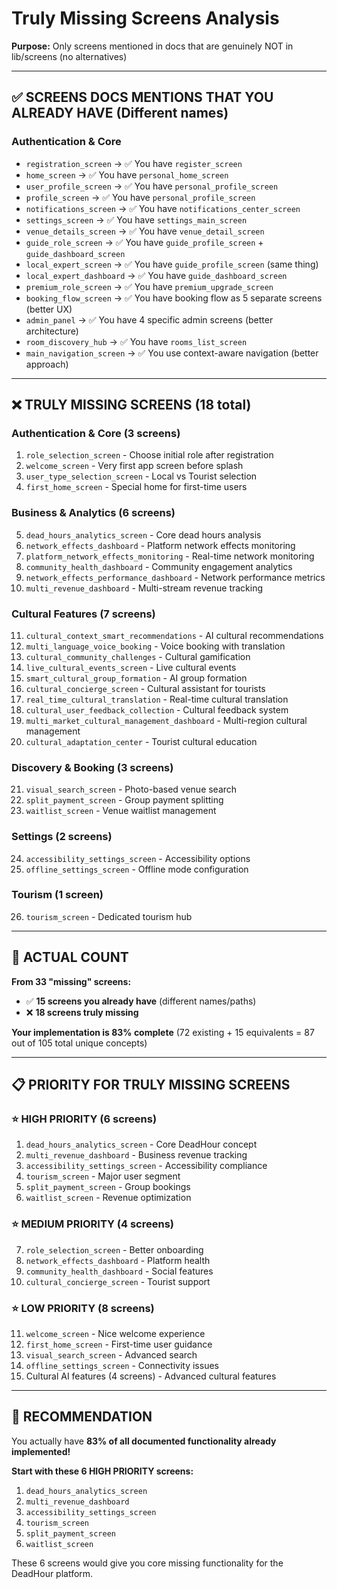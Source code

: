 # Truly Missing Screens Analysis

**Purpose:** Only screens mentioned in docs that are genuinely NOT in lib/screens (no alternatives)

---

## ✅ SCREENS DOCS MENTIONS THAT YOU ALREADY HAVE (Different names)

### Authentication & Core
- `registration_screen` → ✅ You have `register_screen`
- `home_screen` → ✅ You have `personal_home_screen` 
- `user_profile_screen` → ✅ You have `personal_profile_screen`
- `profile_screen` → ✅ You have `personal_profile_screen`
- `notifications_screen` → ✅ You have `notifications_center_screen`
- `settings_screen` → ✅ You have `settings_main_screen`
- `venue_details_screen` → ✅ You have `venue_detail_screen`
- `guide_role_screen` → ✅ You have `guide_profile_screen` + `guide_dashboard_screen`
- `local_expert_screen` → ✅ You have `guide_profile_screen` (same thing)
- `local_expert_dashboard` → ✅ You have `guide_dashboard_screen`
- `premium_role_screen` → ✅ You have `premium_upgrade_screen`
- `booking_flow_screen` → ✅ You have booking flow as 5 separate screens (better UX)
- `admin_panel` → ✅ You have 4 specific admin screens (better architecture)
- `room_discovery_hub` → ✅ You have `rooms_list_screen`
- `main_navigation_screen` → ✅ You use context-aware navigation (better approach)

---

## ❌ TRULY MISSING SCREENS (18 total)

### Authentication & Core (3 screens)
1. `role_selection_screen` - Choose initial role after registration
2. `welcome_screen` - Very first app screen before splash
3. `user_type_selection_screen` - Local vs Tourist selection
4. `first_home_screen` - Special home for first-time users

### Business & Analytics (6 screens)
5. `dead_hours_analytics_screen` - Core dead hours analysis
6. `network_effects_dashboard` - Platform network effects monitoring
7. `platform_network_effects_monitoring` - Real-time network monitoring  
8. `community_health_dashboard` - Community engagement analytics
9. `network_effects_performance_dashboard` - Network performance metrics
10. `multi_revenue_dashboard` - Multi-stream revenue tracking

### Cultural Features (7 screens)
11. `cultural_context_smart_recommendations` - AI cultural recommendations
12. `multi_language_voice_booking` - Voice booking with translation
13. `cultural_community_challenges` - Cultural gamification
14. `live_cultural_events_screen` - Live cultural events
15. `smart_cultural_group_formation` - AI group formation
16. `cultural_concierge_screen` - Cultural assistant for tourists
17. `real_time_cultural_translation` - Real-time cultural translation
18. `cultural_user_feedback_collection` - Cultural feedback system
19. `multi_market_cultural_management_dashboard` - Multi-region cultural management
20. `cultural_adaptation_center` - Tourist cultural education

### Discovery & Booking (3 screens)
21. `visual_search_screen` - Photo-based venue search
22. `split_payment_screen` - Group payment splitting
23. `waitlist_screen` - Venue waitlist management

### Settings (2 screens)
24. `accessibility_settings_screen` - Accessibility options
25. `offline_settings_screen` - Offline mode configuration

### Tourism (1 screen)
26. `tourism_screen` - Dedicated tourism hub

---

## 🎯 ACTUAL COUNT

**From 33 "missing" screens:**
- ✅ **15 screens you already have** (different names/paths)
- ❌ **18 screens truly missing**

**Your implementation is 83% complete** (72 existing + 15 equivalents = 87 out of 105 total unique concepts)

---

## 📋 PRIORITY FOR TRULY MISSING SCREENS

### ⭐ HIGH PRIORITY (6 screens)
1. `dead_hours_analytics_screen` - Core DeadHour concept
2. `multi_revenue_dashboard` - Business revenue tracking
3. `accessibility_settings_screen` - Accessibility compliance
4. `tourism_screen` - Major user segment
5. `split_payment_screen` - Group bookings
6. `waitlist_screen` - Revenue optimization

### ⭐ MEDIUM PRIORITY (4 screens)  
7. `role_selection_screen` - Better onboarding
8. `network_effects_dashboard` - Platform health
9. `community_health_dashboard` - Social features
10. `cultural_concierge_screen` - Tourist support

### ⭐ LOW PRIORITY (8 screens)
11. `welcome_screen` - Nice welcome experience
12. `first_home_screen` - First-time user guidance
13. `visual_search_screen` - Advanced search
14. `offline_settings_screen` - Connectivity issues
15. Cultural AI features (4 screens) - Advanced cultural features

---

## 🚀 RECOMMENDATION

You actually have **83% of all documented functionality already implemented!** 

**Start with these 6 HIGH PRIORITY screens:**
1. `dead_hours_analytics_screen` 
2. `multi_revenue_dashboard`
3. `accessibility_settings_screen`
4. `tourism_screen`
5. `split_payment_screen`
6. `waitlist_screen`

These 6 screens would give you core missing functionality for the DeadHour platform.